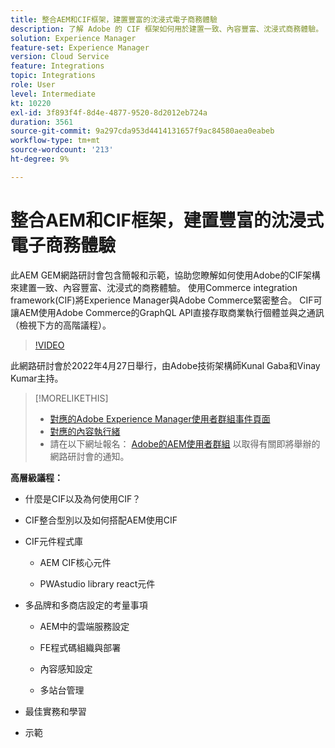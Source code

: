 ```yaml
---
title: 整合AEM和CIF框架，建置豐富的沈浸式電子商務體驗
description: 了解 Adobe 的 CIF 框架如何用於建置一致、內容豐富、沈浸式商務體驗。
solution: Experience Manager
feature-set: Experience Manager
version: Cloud Service
feature: Integrations
topic: Integrations
role: User
level: Intermediate
kt: 10220
exl-id: 3f893f4f-8d4e-4877-9520-8d2012eb724a
duration: 3561
source-git-commit: 9a297cda953d4414131657f9ac84580aea0eabeb
workflow-type: tm+mt
source-wordcount: '213'
ht-degree: 9%

---
```


# 整合AEM和CIF框架，建置豐富的沈浸式電子商務體驗

此AEM GEM網路研討會包含簡報和示範，協助您瞭解如何使用Adobe的CIF架構來建置一致、內容豐富、沈浸式的商務體驗。 使用Commerce integration framework(CIF)將Experience Manager與Adobe Commerce緊密整合。 CIF可讓AEM使用Adobe Commerce的GraphQL API直接存取商業執行個體並與之通訊（檢視下方的高階議程）。

>[!VIDEO](https://video.tv.adobe.com/v/342565/?quality=12&learn=on)

此網路研討會於2022年4月27日舉行，由Adobe技術架構師Kunal Gaba和Vinay Kumar主持。

>[!MORELIKETHIS]
>
>* [對應的Adobe Experience Manager使用者群組事件頁面](https://adobe.ly/3O0uXl5/)
>* [對應的內容執行緒](https://adobe.ly/3jorz5r)
>* 請在以下網址報名： [Adobe的AEM使用者群組](https://aem-augs.adobe.com/) 以取得有關即將舉辦的網路研討會的通知。

**高層級議程：**

* 什麼是CIF以及為何使用CIF？

* CIF整合型別以及如何搭配AEM使用CIF

* CIF元件程式庫

   * AEM CIF核心元件

   * PWAstudio library react元件

* 多品牌和多商店設定的考量事項

   * AEM中的雲端服務設定

   * FE程式碼組織與部署

   * 內容感知設定

   * 多站台管理

* 最佳實務和學習

* 示範
